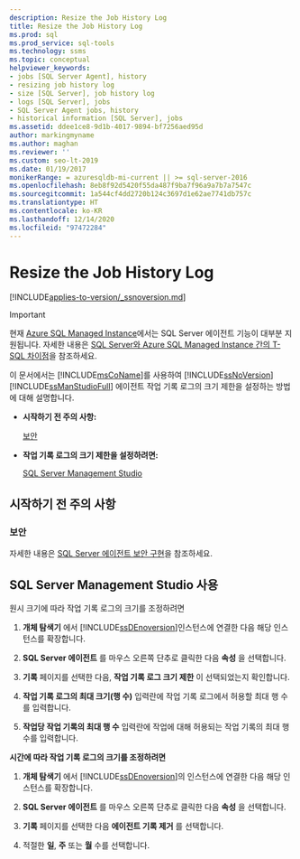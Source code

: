 ```yaml
---
description: Resize the Job History Log
title: Resize the Job History Log
ms.prod: sql
ms.prod_service: sql-tools
ms.technology: ssms
ms.topic: conceptual
helpviewer_keywords:
- jobs [SQL Server Agent], history
- resizing job history log
- size [SQL Server], job history log
- logs [SQL Server], jobs
- SQL Server Agent jobs, history
- historical information [SQL Server], jobs
ms.assetid: ddee1ce8-9d1b-4017-9894-bf7256aed95d
author: markingmyname
ms.author: maghan
ms.reviewer: ''
ms.custom: seo-lt-2019
ms.date: 01/19/2017
monikerRange: = azuresqldb-mi-current || >= sql-server-2016
ms.openlocfilehash: 8eb8f92d5420f55da487f9ba7f96a9a7b7a7547c
ms.sourcegitcommit: 1a544cf4dd2720b124c3697d1e62ae7741db757c
ms.translationtype: HT
ms.contentlocale: ko-KR
ms.lasthandoff: 12/14/2020
ms.locfileid: "97472284"
---
```

# <a name="resize-the-job-history-log"></a>Resize the Job History Log

[!INCLUDE[applies-to-version/_ssnoversion.md](../../includes/applies-to-version/sqlserver.md)]

> [!IMPORTANT]  
> 현재 [Azure SQL Managed Instance](/azure/sql-database/sql-database-managed-instance)에서는 SQL Server 에이전트 기능이 대부분 지원됩니다. 자세한 내용은 [SQL Server와 Azure SQL Managed Instance 간의 T-SQL 차이점](/azure/sql-database/sql-database-managed-instance-transact-sql-information#sql-server-agent)을 참조하세요.

이 문서에서는 [!INCLUDE[msCoName](../../includes/msconame_md.md)]를 사용하여 [!INCLUDE[ssNoVersion](../../includes/ssnoversion-md.md)] [!INCLUDE[ssManStudioFull](../../includes/ssmanstudiofull-md.md)] 에이전트 작업 기록 로그의 크기 제한을 설정하는 방법에 대해 설명합니다.

- **시작하기 전 주의 사항:**  

    [보안](#Security)  

- **작업 기록 로그의 크기 제한을 설정하려면:**  

    [SQL Server Management Studio](#SSMS)

## <a name="before-you-begin"></a><a name="BeforeYouBegin"></a>시작하기 전 주의 사항  

### <a name="security"></a><a name="Security"></a>보안

자세한 내용은 [SQL Server 에이전트 보안 구현](../../ssms/agent/implement-sql-server-agent-security.md)을 참조하세요.  

## <a name="using-sql-server-management-studio"></a><a name="SSMS"></a>SQL Server Management Studio 사용

원시 크기에 따라 작업 기록 로그의 크기를 조정하려면

1. **개체 탐색기** 에서 [!INCLUDE[ssDEnoversion](../../includes/ssdenoversion_md.md)]인스턴스에 연결한 다음 해당 인스턴스를 확장합니다.

2. **SQL Server 에이전트** 를 마우스 오른쪽 단추로 클릭한 다음 **속성** 을 선택합니다.

3. **기록** 페이지를 선택한 다음, **작업 기록 로그 크기 제한** 이 선택되었는지 확인합니다.

4. **작업 기록 로그의 최대 크기(행 수)** 입력란에 작업 기록 로그에서 허용할 최대 행 수를 입력합니다.

5. **작업당 작업 기록의 최대 행 수** 입력란에 작업에 대해 허용되는 작업 기록의 최대 행 수를 입력합니다.

**시간에 따라 작업 기록 로그의 크기를 조정하려면**

1. **개체 탐색기** 에서 [!INCLUDE[ssDEnoversion](../../includes/ssdenoversion_md.md)]의 인스턴스에 연결한 다음 해당 인스턴스를 확장합니다.  

2. **SQL Server 에이전트** 를 마우스 오른쪽 단추로 클릭한 다음 **속성** 을 선택합니다.

3. **기록** 페이지를 선택한 다음 **에이전트 기록 제거** 를 선택합니다.

4. 적절한 **일**, **주** 또는 **월** 수를 선택합니다.